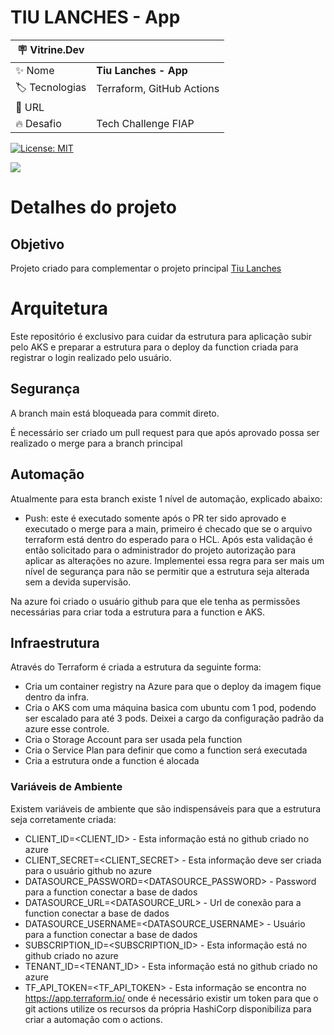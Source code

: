# TIU LANCHES - App
| :placard: Vitrine.Dev |     |
| -------------  | --- |
| :sparkles: Nome        | **Tiu Lanches - App**
| :label: Tecnologias | Terraform, GitHub Actions
| :rocket: URL         | 
| :fire: Desafio     | Tech Challenge FIAP

[![License: MIT](https://img.shields.io/badge/License-MIT-yellow.svg)](https://opensource.org/licenses/MIT)

<!-- Inserir imagem com a #vitrinedev ao final do link -->
![](https://blog.azureacademy.com.br/wp-content/uploads/2019/11/0-1360x600.png#vitrinedev)

# Detalhes do projeto
## Objetivo
Projeto criado para complementar o projeto principal [Tiu Lanches](https://github.com/luisferrarezi/tiulanches)

# Arquitetura
Este repositório é exclusivo para cuidar da estrutura para aplicação subir pelo AKS e preparar a estrutura para o deploy da function criada para registrar o login realizado pelo usuário.

## Segurança
A branch main está bloqueada para commit direto.

É necessário ser criado um pull request para que após aprovado possa ser realizado o merge para a branch principal

## Automação
Atualmente para esta branch existe 1 nível de automação, explicado abaixo:

- Push: este é executado somente após o PR ter sido aprovado e executado o merge para a main, primeiro é checado que se o arquivo terraform está dentro do esperado para o HCL. Após esta validação é então solicitado para o administrador do projeto autorização para aplicar as alterações no azure. Implementei essa regra para ser mais um nível de segurança para não se permitir que a estrutura seja alterada sem a devida supervisão.

Na azure foi criado o usuário github para que ele tenha as permissões necessárias para criar toda a estrutura para a function e AKS.

## Infraestrutura
Através do Terraform é criada a estrutura da seguinte forma:

- Cria um container registry na Azure para que o deploy da imagem fique dentro da infra.
- Cria o AKS com uma máquina basica com ubuntu com 1 pod, podendo ser escalado para até 3 pods. Deixei a cargo da configuração padrão da azure esse controle.
- Cria o Storage Account para ser usada pela function
- Cria o Service Plan para definir que como a function será executada
- Cria a estrutura onde a function é alocada

### Variáveis de Ambiente
Existem variáveis de ambiente que são indispensáveis para que a estrutura seja corretamente criada:
- CLIENT_ID=<CLIENT_ID> - Esta informação está no github criado no azure
- CLIENT_SECRET=<CLIENT_SECRET> - Esta informação deve ser criada para o usuário github no azure
- DATASOURCE_PASSWORD=<DATASOURCE_PASSWORD> - Password para a function conectar a base de dados
- DATASOURCE_URL=<DATASOURCE_URL> - Url de conexão para a function conectar a base de dados
- DATASOURCE_USERNAME=<DATASOURCE_USERNAME> - Usuário para a function conectar a base de dados
- SUBSCRIPTION_ID=<SUBSCRIPTION_ID> - Esta informação está no github criado no azure
- TENANT_ID=<TENANT_ID> - Esta informação está no github criado no azure
- TF_API_TOKEN=<TF_API_TOKEN> - Esta informação se encontra no https://app.terraform.io/ onde é necessário existir um token para que o git actions utilize os recursos da própria HashiCorp disponibiliza para criar a automação com o actions.

